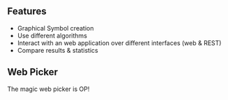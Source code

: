 Features
--------

* Graphical Symbol creation
* Use different algorithms
* Interact with an web application over different interfaces (web & REST)
* Compare results & statistics

<a name="webpicker"></a>Web Picker
----------------------------------
The magic web picker is OP!